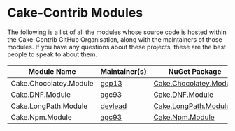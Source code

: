 # Cake-Contrib Modules

The following is a list of all the modules whose source code is hosted within the Cake-Contrib GitHub Organisation, along with the maintainers of those modules. If you have any questions about these projects, these are the best people to speak to about them.

| Module Name                   | Maintainer(s)                                       | NuGet Package                                                                                  | GitHub Repo                                                                                    |
|-------------------------------|-----------------------------------------------------|------------------------------------------------------------------------------------------------|------------------------------------------------------------------------------------------------|
| Cake.Chocolatey.Module        | [gep13](https://github.com/gep13)                   | [Cake.Chocolatey.Module](https://www.nuget.org/packages/Cake.Chocolatey.Module/)               | [Cake.Chocolatey.Module](https://github.com/cake-contrib/cake.Chocolatey.Module)               |
| Cake.DNF.Module               | [agc93](https://github.com/agc93)                   | [Cake.DNF.Module](https://www.nuget.org/packages/Cake.DNF.Module/)                             | [Cake.DNF.Module](https://github.com/cake-contrib/cake.DNF.Module)                             |
| Cake.LongPath.Module          | [devlead](https://github.com/devlead)               | [Cake.LongPath.Module](https://www.nuget.org/packages/Cake.LongPath.Module/)                   | [Cake.LongPath.Module](https://github.com/cake-contrib/cake.LongPath.Module)                   |
| Cake.Npm.Module               | [agc93](https://github.com/agc93)                   | [Cake.Npm.Module](https://www.nuget.org/packages/Cake.Npm.Module/)                             | [Cake.Npm.Module](https://github.com/cake-contrib/cake.Npm.Module)                             |
